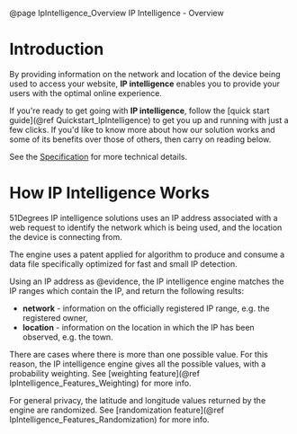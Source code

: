 @page IpIntelligence_Overview IP Intelligence - Overview

# Introduction

By providing information on the network and location of the device being used to access your website, **IP intelligence** enables you to provide your users with the optimal online experience. 

If you're ready to get going with **IP intelligence**, follow the [quick start guide](@ref Quickstart_IpIntelligence) to get you up and running with just a few clicks. If you'd like to know more about how our solution works and some of its benefits over those of others, then carry on reading below.

See the
[Specification](https://github.com/51Degrees/specifications/blob/main/ip-intelligence-specification/README.md#)
for more technical details.

# How IP Intelligence Works

51Degrees IP intelligence solutions uses an IP address associated with a web request to identify the network which is being used, and the location
the device is connecting from.

The engine uses a patent applied for algorithm to produce and consume a data file specifically optimized for fast and small IP detection.

Using an IP address as @evidence, the IP intelligence engine matches the IP ranges which contain the IP, and return the following results:
- **network** - information on the officially registered IP range, e.g. the registered owner,
- **location** - information on the location in which the IP has been observed, e.g. the town.

There are cases where there is more than one possible value. For this reason, the IP intelligence engine gives all the possible
values, with a probability weighting. See [weighting feature](@ref IpIntelligence_Features_Weighting) for more info.

For general privacy, the latitude and longitude values returned by the engine are randomized.
See [randomization feature](@ref IpIntelligence_Features_Randomization) for more info.